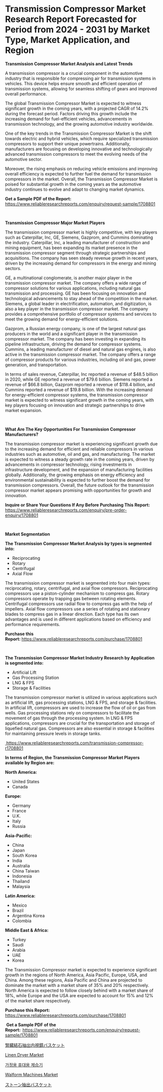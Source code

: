 <p><h1>Transmission Compressor Market Research Report Forecasted for Period from 2024 -  2031 by Market Type, Market Application, and Region</h1></p><p><strong>Transmission Compressor Market Analysis and Latest Trends</strong></p>
<p><p>A transmission compressor is a crucial component in the automotive industry that is responsible for compressing air for transmission systems in vehicles. This device helps ensure smooth and efficient operation of transmission systems, allowing for seamless shifting of gears and improved overall performance.</p><p>The global Transmission Compressor Market is expected to witness significant growth in the coming years, with a projected CAGR of 14.2% during the forecast period. Factors driving this growth include the increasing demand for fuel-efficient vehicles, advancements in transmission technology, and the growing automotive industry worldwide.</p><p>One of the key trends in the Transmission Compressor Market is the shift towards electric and hybrid vehicles, which require specialized transmission compressors to support their unique powertrains. Additionally, manufacturers are focusing on developing innovative and technologically advanced transmission compressors to meet the evolving needs of the automotive sector.</p><p>Moreover, the rising emphasis on reducing vehicle emissions and improving overall efficiency is expected to further fuel the demand for transmission compressors in the market. Overall, the Transmission Compressor Market is poised for substantial growth in the coming years as the automotive industry continues to evolve and adapt to changing market dynamics.</p></p>
<p><strong>Get a Sample PDF of the Report:&nbsp;</strong> <a href="https://www.reliableresearchreports.com/enquiry/request-sample/1708801">https://www.reliableresearchreports.com/enquiry/request-sample/1708801</a></p>
<p>&nbsp;</p>
<p><strong>Transmission Compressor Major Market Players</strong></p>
<p><p>The transmission compressor market is highly competitive, with key players such as Caterpillar, Inc, GE, Siemens, Gazprom, and Cummins dominating the industry. Caterpillar, Inc, a leading manufacturer of construction and mining equipment, has been expanding its market presence in the transmission compressor segment through strategic partnerships and acquisitions. The company has seen steady revenue growth in recent years, driven by the increasing demand for compressors in the energy and mining sectors.</p><p>GE, a multinational conglomerate, is another major player in the transmission compressor market. The company offers a wide range of compressor solutions for various applications, including natural gas transmission and processing. GE has been focusing on innovation and technological advancements to stay ahead of the competition in the market. Siemens, a global leader in electrification, automation, and digitization, is also a key player in the transmission compressor market. The company provides a comprehensive portfolio of compressor systems and services to meet the growing demand for energy-efficient solutions.</p><p>Gazprom, a Russian energy company, is one of the largest natural gas producers in the world and a significant player in the transmission compressor market. The company has been investing in expanding its pipeline infrastructure, driving the demand for compressor systems. Cummins, a leading manufacturer of diesel and natural gas engines, is also active in the transmission compressor market. The company offers a range of compressor products for various industries, including oil and gas, power generation, and transportation.</p><p>In terms of sales revenue, Caterpillar, Inc reported a revenue of $48.5 billion in 2020, while GE reported a revenue of $79.6 billion. Siemens reported a revenue of $66.8 billion, Gazprom reported a revenue of $118.4 billion, and Cummins reported a revenue of $19.8 billion. With the increasing demand for energy-efficient compressor systems, the transmission compressor market is expected to witness significant growth in the coming years, with key players focusing on innovation and strategic partnerships to drive market expansion.</p></p>
<p>&nbsp;</p>
<p><strong>What Are The Key Opportunities For Transmission Compressor Manufacturers?</strong></p>
<p><p>The transmission compressor market is experiencing significant growth due to the increasing demand for efficient and reliable compressors in various industries such as automotive, oil and gas, and manufacturing. The market is expected to witness a steady growth rate in the coming years, driven by advancements in compressor technology, rising investments in infrastructure development, and the expansion of manufacturing facilities globally. Additionally, the growing emphasis on energy efficiency and environmental sustainability is expected to further boost the demand for transmission compressors. Overall, the future outlook for the transmission compressor market appears promising with opportunities for growth and innovation.</p></p>
<p><strong>Inquire or Share Your Questions If Any Before Purchasing This Report:</strong> <a href="https://www.reliableresearchreports.com/enquiry/pre-order-enquiry/1708801">https://www.reliableresearchreports.com/enquiry/pre-order-enquiry/1708801</a></p>
<p>&nbsp;</p>
<p><strong>Market Segmentation</strong></p>
<p><strong>The Transmission Compressor Market Analysis by types is segmented into:</strong></p>
<p><ul><li>Reciprocating</li><li>Rotary</li><li>Centrifugal</li><li>Axial Flow</li></ul></p>
<p><p>The transmission compressor market is segmented into four main types: reciprocating, rotary, centrifugal, and axial flow compressors. Reciprocating compressors use a piston-cylinder mechanism to compress gas. Rotary compressors operate by trapping gas between rotating elements. Centrifugal compressors use radial flow to compress gas with the help of impellers. Axial flow compressors use a series of rotating and stationary blades to compress gas in a linear direction. Each type has its own advantages and is used in different applications based on efficiency and performance requirements.</p></p>
<p><strong>Purchase this Report:&nbsp;</strong><a href="https://www.reliableresearchreports.com/purchase/1708801">https://www.reliableresearchreports.com/purchase/1708801</a></p>
<p>&nbsp;</p>
<p><strong>The Transmission Compressor Market Industry Research by Application is segmented into:</strong></p>
<p><ul><li>Artificial Lift</li><li>Gas Processing Station</li><li>LNG & FPS</li><li>Storage & Facilities</li></ul></p>
<p><p>The transmission compressor market is utilized in various applications such as artificial lift, gas processing stations, LNG & FPS, and storage & facilities. In artificial lift, compressors are used to increase the flow of oil or gas from wells. Gas processing stations rely on compressors to facilitate the movement of gas through the processing system. In LNG & FPS applications, compressors are crucial for the transportation and storage of liquefied natural gas. Compressors are also essential in storage & facilities for maintaining pressure levels in storage tanks.</p></p>
<p><a href="https://www.reliableresearchreports.com/transmission-compressor-r1708801">&nbsp;https://www.reliableresearchreports.com/transmission-compressor-r1708801</a></p>
<p><strong>In terms of Region, the Transmission Compressor Market Players available by Region are:</strong></p>
<p>
    <p> <strong> North America: </strong>
        <ul>
            <li>United States</li>
            <li>Canada</li>
        </ul>
        </p> 
    <p> <strong> Europe: </strong>
        <ul>
            <li>Germany</li>
            <li>France</li>
            <li>U.K.</li>
            <li>Italy</li>
            <li>Russia</li>
        </ul>
        </p> 
    <p> <strong> Asia-Pacific: </strong>
        <ul>
            <li>China</li>
            <li>Japan</li>
            <li>South Korea</li>
            <li>India</li>
            <li>Australia</li>
            <li>China Taiwan</li>
            <li>Indonesia</li>
            <li>Thailand</li>
            <li>Malaysia</li>
        </ul>
        </p> 
    <p> <strong> Latin America: </strong>
        <ul>
            <li>Mexico</li>
            <li>Brazil</li>
            <li>Argentina Korea</li>
            <li>Colombia</li>
        </ul>
        </p> 
    <p> <strong> Middle East & Africa: </strong>
        <ul>
            <li>Turkey</li>
            <li>Saudi</li>
            <li>Arabia</li>
            <li>UAE</li>
            <li>Korea</li>
        </ul>
    </p>
    </p>
<p><p>The Transmission Compressor market is expected to experience significant growth in the regions of North America, Asia Pacific, Europe, USA, and China. Among these regions, Asia Pacific and China are projected to dominate the market with a market share of 35% and 20% respectively. North America is expected to follow closely behind with a market share of 18%, while Europe and the USA are expected to account for 15% and 12% of the market share respectively.</p></p>
<p><strong>Purchase this Report: </strong><a href="https://www.reliableresearchreports.com/purchase/1708801">https://www.reliableresearchreports.com/purchase/1708801</a></p>
<p>&nbsp;<strong>Get a Sample PDF of the Report:&nbsp;&nbsp;</strong><a href="https://www.reliableresearchreports.com/enquiry/request-sample/1708801">https://www.reliableresearchreports.com/enquiry/request-sample/1708801</a></p>
<p><strong></strong></p>
<p><p><a href="https://github.com/bevdtkn4419963/Market-Research-Report-List-2/blob/main/9975465125608.md">腎臓結石抽出内視鏡バスケット</a></p><p><a href="https://github.com/johnbach50/Market-Research-Report-List-3/blob/main/linen-dryer-market.md">Linen Dryer Market</a></p><p><a href="https://medium.com/@mslonkoss78/%EC%A3%BC%EA%B1%B0%EC%9A%A9-%ED%9C%B4%EB%8C%80%EC%9A%A9-%ED%83%88%EC%8A%B5%EA%B8%B0-%EC%8B%9C%EC%9E%A5-%EB%B3%B4%EA%B3%A0%EC%84%9C%EB%8A%94%EC%9D%B4-%EC%8B%9C%EC%9E%A5%EC%9D%98-%EC%B5%9C%EC%8B%A0-%ED%8A%B8%EB%A0%8C%EB%93%9C%EC%99%80-%EC%84%B1%EC%9E%A5-%EA%B8%B0%ED%9A%8C%EB%A5%BC-%EB%B3%B4%EC%97%AC%EC%A4%8D%EB%8B%88%EB%8B%A4-90e095db46c1">가정용 휴대용 제습기</a></p><p><a href="https://github.com/pjcfca/Market-Research-Report-List-3/blob/main/walform-machines-market.md">Walform Machines Market</a></p><p><a href="https://github.com/MosesSpinka1914/Market-Research-Report-List-2/blob/main/1564907125609.md">ストーン抽出バスケット</a></p></p>